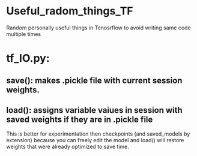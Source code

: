 # Useful_radom_things_TF
Random personally useful things in Tenosrflow to avoid writing same code multiple times



# tf_IO.py:

## save(): makes .pickle file with current session weights. 
## load(): assigns variable vaiues in session with saved weights if they are in .pickle file

This is better for experimentation then checkpoints (and saved_models by extension) because you can freely edit the model and load() will restore weights that were already optimized to save time.

